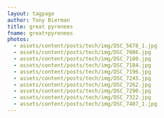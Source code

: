 ```yaml
---
layout: tagpage
author: Tony Bierman
title: great pyrenees
fname: great+pyrenees
photos:
  - assets/content/posts/tech/img/DSC_5678_1.jpg
  - assets/content/posts/tech/img/DSC_7086.jpg
  - assets/content/posts/tech/img/DSC_7180.jpg
  - assets/content/posts/tech/img/DSC_7184.jpg
  - assets/content/posts/tech/img/DSC_7196.jpg
  - assets/content/posts/tech/img/DSC_7245.jpg
  - assets/content/posts/tech/img/DSC_7262.jpg
  - assets/content/posts/tech/img/DSC_7290.jpg
  - assets/content/posts/tech/img/DSC_7322.jpg
  - assets/content/posts/tech/img/DSC_7407_1.jpg
---
```

